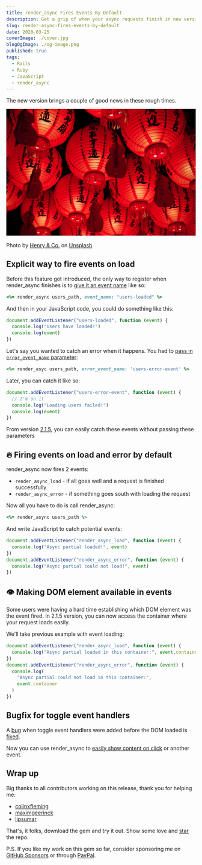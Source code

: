 ```yaml
---
title: render_async Fires Events By Default
description: Get a grip of when your async requests finish in new version of render_async
slug: render-async-fires-events-by-default
date: 2020-03-25
coverImage: ./cover.jpg
blogOgImage: ./og-image.png
published: true
tags:
  - Rails
  - Ruby
  - JavaScript
  - render_async
---
```


The new version brings a couple of good news in these rough times.

![Girl celebrating birthday by blowing candles](./cover.jpg)

<div class="photo-caption">
Photo by <a
href="https://unsplash.com/@hngstrm?utm_source=unsplash&utm_medium=referral&utm_content=creditCopyText">Henry
&amp; Co.</a> on <a
href="https://unsplash.com/?utm_source=unsplash&utm_medium=referral&utm_content=creditCopyText">Unsplash</a>
</div>

## Explicit way to fire events on load

Before this feature got introduced, the only way to register when
render_async finishes is to
[give it an event name](https://github.com/renderedtext/render_async#passing-in-an-event-name)
like so:

```ruby
<%= render_async users_path, event_name: "users-loaded" %>
```

And then in your JavaScript code, you could do something like this:

```javascript
document.addEventListener("users-loaded", function (event) {
  console.log("Users have loaded!")
  console.log(event)
})
```

Let's say you wanted to catch an error when it happens.
You had to [pass in `error_event_name` parameter](https://github.com/renderedtext/render_async#handling-errors):

```ruby
<%= render_asyc users_path, error_event_name: 'users-error-event' %>
```

Later, you can catch it like so:

```javascript
document.addEventListener("users-error-event", function (event) {
  // I'm on it
  console.log("Loading users failed!")
  console.log(event)
})
```

From version
[2.1.5](https://github.com/renderedtext/render_async/releases/tag/2.1.5), you
can easily catch these events without passing these parameters

## 🔥 Firing events on load and error by default

render_async now fires 2 events:

- `render_async_load` - if all goes well and a request is finished successfully
- `render_async_error` - if something goes south with loading the request

Now all you have to do is call render_async:

```ruby
<%= render_async users_path %>
```

And write JavaScript to catch potential events:

```javascript
document.addEventListener("render_async_load", function (event) {
  console.log("Async partial loaded!", event)
})
document.addEventListener("render_async_error", function (event) {
  console.log("Async partial could not load!", event)
})
```

## 👁 Making DOM element available in events

Some users were having a hard time establishing which DOM element was the
event fired. In 2.1.5 version, you can now access the container where your
request loads easily.

We'll take previous example with event loading:

```javascript
document.addEventListener("render_async_load", function (event) {
  console.log("Async partial loaded in this container:", event.container)
})
document.addEventListener("render_async_error", function (event) {
  console.log(
    "Async partial could not load in this container:",
    event.container
  )
})
```

## Bugfix for toggle event handlers

A [bug](https://github.com/renderedtext/render_async/issues/90) when toggle
event handlers were added before the DOM loaded is
[fixed](https://github.com/renderedtext/render_async/pull/105).

Now you can use render_async to [easily show content on click](https://github.com/renderedtext/render_async#toggle-event) or another
event.

## Wrap up

Big thanks to all contributors working on this release, thank you for helping me:

- [colinxfleming](https://github.com/colinxfleming)
- [maximgeerinck](https://github.com/maximgeerinck)
- [lipsumar](https://github.com/lipsumar)

That's, it folks, download the gem and try it out. Show some love and
[star](https://github.com/renderedtext/render_async) the repo.

P.S. If you like my work on this gem so far, consider sponsoring me on
[GitHub Sponsors](https://github.com/sponsors/nikolalsvk) or through
[PayPal](https://www.paypal.me/nikolalsvk).
